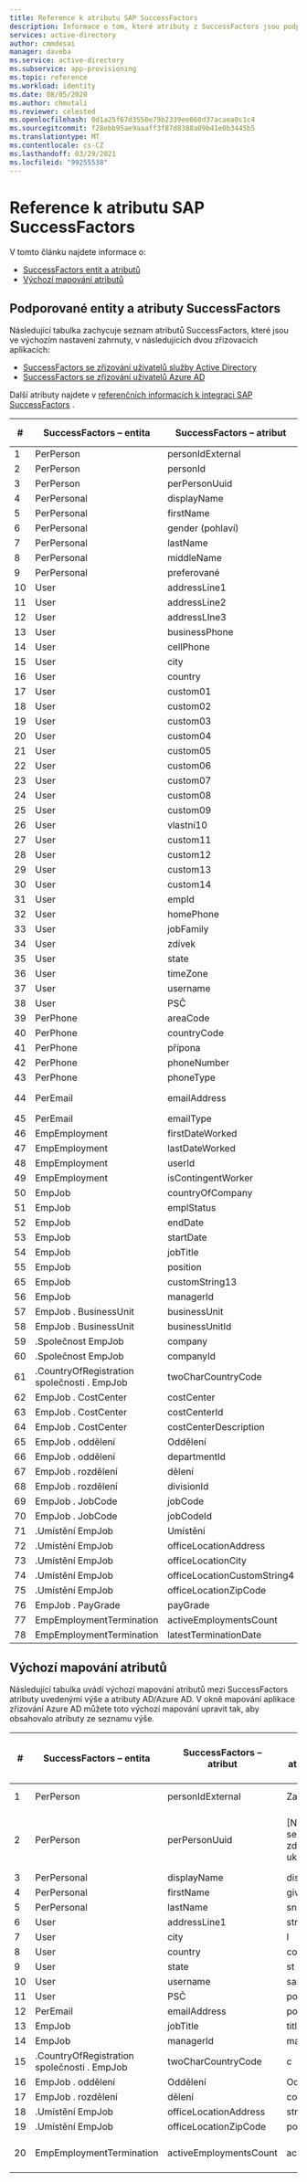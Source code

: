```yaml
---
title: Reference k atributu SAP SuccessFactors
description: Informace o tom, které atributy z SuccessFactors jsou podporované SuccessFactors zřizováním na základě lidských zdrojů
services: active-directory
author: cmmdesai
manager: daveba
ms.service: active-directory
ms.subservice: app-provisioning
ms.topic: reference
ms.workload: identity
ms.date: 08/05/2020
ms.author: chmutali
ms.reviewer: celested
ms.openlocfilehash: 0d1a25f67d3550e79b2339ee060d37acaea0c1c4
ms.sourcegitcommit: f28ebb95ae9aaaff3f87d8388a09b41e0b3445b5
ms.translationtype: MT
ms.contentlocale: cs-CZ
ms.lasthandoff: 03/29/2021
ms.locfileid: "99255538"
---
```

# <a name="sap-successfactors-attribute-reference"></a>Reference k atributu SAP SuccessFactors

V tomto článku najdete informace o:

- [SuccessFactors entit a atributů](#supported-successfactors-entities-and-attributes)
- [Výchozí mapování atributů](#default-attribute-mapping)

## <a name="supported-successfactors-entities-and-attributes"></a>Podporované entity a atributy SuccessFactors

Následující tabulka zachycuje seznam atributů SuccessFactors, které jsou ve výchozím nastavení zahrnuty, v následujících dvou zřizovacích aplikacích:

- [SuccessFactors se zřizování uživatelů služby Active Directory](../saas-apps/sap-successfactors-inbound-provisioning-tutorial.md)
- [SuccessFactors se zřizování uživatelů Azure AD](../saas-apps/sap-successfactors-inbound-provisioning-cloud-only-tutorial.md)

Další atributy najdete v [referenčních informacích k integraci SAP SuccessFactors](./sap-successfactors-integration-reference.md#retrieving-additional-attributes) . 

| \# | SuccessFactors – entita                  | SuccessFactors – atribut     | Typ operace |
|----|----------------------------------------|------------------------------|----------------|
| 1  | PerPerson                              | personIdExternal             | Číst           |
| 2  | PerPerson                              | personId                     | Číst           |
| 3  | PerPerson                              | perPersonUuid                | Číst           |
| 4  | PerPersonal                            | displayName                  | Číst           |
| 5  | PerPersonal                            | firstName                    | Číst           |
| 6  | PerPersonal                            | gender (pohlaví)                       | Číst           |
| 7  | PerPersonal                            | lastName                     | Číst           |
| 8  | PerPersonal                            | middleName                   | Číst           |
| 9  | PerPersonal                            | preferované                | Číst           |
| 10 | User                                   | addressLine1                 | Číst           |
| 11 | User                                   | addressLine2                 | Číst           |
| 12 | User                                   | addressLIne3                 | Číst           |
| 13 | User                                   | businessPhone                | Číst           |
| 14 | User                                   | cellPhone                    | Číst           |
| 15 | User                                   | city                         | Číst           |
| 16 | User                                   | country                      | Číst           |
| 17 | User                                   | custom01                     | Číst           |
| 18 | User                                   | custom02                     | Číst           |
| 19 | User                                   | custom03                     | Číst           |
| 20 | User                                   | custom04                     | Číst           |
| 21 | User                                   | custom05                     | Číst           |
| 22 | User                                   | custom06                     | Číst           |
| 23 | User                                   | custom07                     | Číst           |
| 24 | User                                   | custom08                     | Číst           |
| 25 | User                                   | custom09                     | Číst           |
| 26 | User                                   | vlastní10                     | Číst           |
| 27 | User                                   | custom11                     | Číst           |
| 28 | User                                   | custom12                     | Číst           |
| 29 | User                                   | custom13                     | Číst           |
| 30 | User                                   | custom14                     | Číst           |
| 31 | User                                   | empId                        | Číst           |
| 32 | User                                   | homePhone                    | Číst           |
| 33 | User                                   | jobFamily                    | Číst           |
| 34 | User                                   | zdívek                     | Číst           |
| 35 | User                                   | state                        | Číst           |
| 36 | User                                   | timeZone                     | Číst           |
| 37 | User                                   | username                     | Číst           |
| 38 | User                                   | PSČ                      | Číst           |
| 39 | PerPhone                               | areaCode                     | Číst           |
| 40 | PerPhone                               | countryCode                  | Číst           |
| 41 | PerPhone                               | přípona                    | Číst           |
| 42 | PerPhone                               | phoneNumber                  | Číst           |
| 43 | PerPhone                               | phoneType                    | Číst           |
| 44 | PerEmail                               | emailAddress                 | Čtení, zápis    |
| 45 | PerEmail                               | emailType                    | Číst           |
| 46 | EmpEmployment                          | firstDateWorked              | Číst           |
| 47 | EmpEmployment                          | lastDateWorked               | Číst           |
| 48 | EmpEmployment                          | userId                       | Číst           |
| 49 | EmpEmployment                          | isContingentWorker           | Číst           |
| 50 | EmpJob                                 | countryOfCompany             | Číst           |
| 51 | EmpJob                                 | emplStatus                   | Číst           |
| 52 | EmpJob                                 | endDate                      | Číst           |
| 53 | EmpJob                                 | startDate                    | Číst           |
| 54 | EmpJob                                 | jobTitle                     | Číst           |
| 55 | EmpJob                                 | position                     | Číst           |
| 65 | EmpJob                                 | customString13               | Číst           |
| 56 | EmpJob                                 | managerId                    | Číst           |
| 57 | EmpJob \. BusinessUnit                   | businessUnit                 | Číst           |
| 58 | EmpJob \. BusinessUnit                   | businessUnitId               | Číst           |
| 59 | \.Společnost EmpJob                        | company                      | Číst           |
| 60 | \.Společnost EmpJob                        | companyId                    | Číst           |
| 61 | \.CountryOfRegistration společnosti \. EmpJob | twoCharCountryCode           | Číst           |
| 62 | EmpJob \. CostCenter                     | costCenter                   | Číst           |
| 63 | EmpJob \. CostCenter                     | costCenterId                 | Číst           |
| 64 | EmpJob \. CostCenter                     | costCenterDescription        | Číst           |
| 65 | EmpJob \. oddělení                     | Oddělení                   | Číst           |
| 66 | EmpJob \. oddělení                     | departmentId                 | Číst           |
| 67 | EmpJob \. rozdělení                       | dělení                     | Číst           |
| 68 | EmpJob \. rozdělení                       | divisionId                   | Číst           |
| 69 | EmpJob \. JobCode                        | jobCode                      | Číst           |
| 70 | EmpJob \. JobCode                        | jobCodeId                    | Číst           |
| 71 | \.Umístění EmpJob                       | Umístění                 | Číst           |
| 72 | \.Umístění EmpJob                       | officeLocationAddress        | Číst           |
| 73 | \.Umístění EmpJob                       | officeLocationCity           | Číst           |
| 74 | \.Umístění EmpJob                       | officeLocationCustomString4  | Číst           |
| 75 | \.Umístění EmpJob                       | officeLocationZipCode        | Číst           |
| 76 | EmpJob \. PayGrade                       | payGrade                     | Číst           |
| 77 | EmpEmploymentTermination               | activeEmploymentsCount       | Číst           |
| 78 | EmpEmploymentTermination               | latestTerminationDate        | Číst           |

## <a name="default-attribute-mapping"></a>Výchozí mapování atributů

Následující tabulka uvádí výchozí mapování atributů mezi SuccessFactors atributy uvedenými výše a atributy AD/Azure AD. V okně mapování aplikace zřizování Azure AD můžete toto výchozí mapování upravit tak, aby obsahovalo atributy ze seznamu výše. 

| \# | SuccessFactors – entita                  | SuccessFactors – atribut | Výchozí mapování atributů AD nebo Azure AD   | Zpracování přeznačení                                                                            |
|----|----------------------------------------|--------------------------|-----------------------------------------|----------------------------------------------------------------------------------------------|
| 1  | PerPerson                              | personIdExternal         | Zaměstnance                              | Použito jako shodný atribut                                                                   |
| 2  | PerPerson                              | perPersonUuid            | \[Nenamapováno se \- používá jako zdrojové ukotvení.\] | Při počáteční synchronizaci propojuje služba zřizování personUuid existující objectGuid\..  |
| 3  | PerPersonal                            | displayName              | displayName                             | NA                                                                                           |
| 4  | PerPersonal                            | firstName                | givenName                               | NA                                                                                           |
| 5  | PerPersonal                            | lastName                 | sn                                      | NA                                                                                           |
| 6  | User                                   | addressLine1             | streetAddress                           | NA                                                                                           |
| 7  | User                                   | city                     | l                                       | NA                                                                                           |
| 8  | User                                   | country                  | co                                      | NA                                                                                           |
| 9  | User                                   | state                    | st                                      | NA                                                                                           |
| 10 | User                                   | username                 | samAccountName                          | NA                                                                                           |
| 11 | User                                   | PSČ                  | postalCode                              | NA                                                                                           |
| 12 | PerEmail                               | emailAddress             | pošta                                    | NA                                                                                           |
| 13 | EmpJob                                 | jobTitle                 | title                                   | NA                                                                                           |
| 14 | EmpJob                                 | managerId                | manager                                 | NA                                                                                           |
| 15 | \.CountryOfRegistration společnosti \. EmpJob | twoCharCountryCode       | c                                       | NA                                                                                           |
| 16 | EmpJob \. oddělení                     | Oddělení               | Oddělení                              | NA                                                                                           |
| 17 | EmpJob \. rozdělení                       | dělení                 | company                                 | NA                                                                                           |
| 18 | \.Umístění EmpJob                       | officeLocationAddress    | streetAddress                           | NA                                                                                           |
| 19 | \.Umístění EmpJob                       | officeLocationZipCode    | postalCode                              | NA                                                                                           |
| 20 | EmpEmploymentTermination               | activeEmploymentsCount   | accountEnabled                          | Pokud activeEmploymentsCount = 0, zakažte Account\..                                           |
